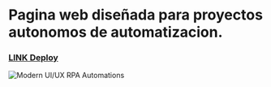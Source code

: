 # Pagina web diseñada para proyectos autonomos de automatizacion.

### [LINK Deploy ](https://rpa-automations.herokuapp.com)

![Modern UI/UX RPA Automations](https://ibb.co/njX4HhJ)
